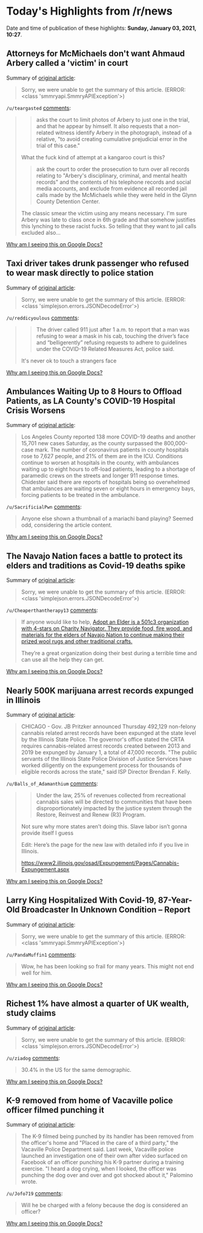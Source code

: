# Today's Highlights from /r/news

Date and time of publication of these highlights: **Sunday, January 03, 2021, 10:27**.

## Attorneys for McMichaels don't want Ahmaud Arbery called a 'victim' in court

Summary of [original article](https://edition.cnn.com/2021/01/03/us/ahmaud-arbery-case-motions-victim-photo/index.html):

> Sorry, we were unable to get the summary of this article. (ERROR: <class 'smmryapi.SmmryAPIException'>)

`/u/teargasted` [comments](https://www.reddit.com/r/news/comments/kpjear/attorneys_for_mcmichaels_dont_want_ahmaud_arbery/):

> >asks the court to limit photos of Arbery to just one in the trial, and that he appear by himself. It also requests that a non-related witness identify Arbery in the photograph, instead of a relative, "to avoid creating cumulative prejudicial error in the trial of this case."
> 
> What the fuck kind of attempt at a kangaroo court is this? 
> 
> >ask the court to order the prosecution to turn over all records relating to "Arbery's disciplinary, criminal, and mental health records" and the contents of his telephone records and social media accounts, and exclude from evidence all recorded jail calls made by the McMichaels while they were held in the Glynn County Detention Center.
> 
> The classic smear the victim using any means necessary. I'm sure Arbery was late to class once in 6th grade and that somehow justifies this lynching to these racist fucks. So telling that they want to jail calls excluded also...

[Why am I seeing this on Google Docs?](https://docs.google.com/document/d/1Dc6We63vOXIZsc0op-Bt4abqkYjXzOigalQqFxmvvbM/edit?usp=sharing)

## Taxi driver takes drunk passenger who refused to wear mask directly to police station

Summary of [original article](https://www.prpeak.com/taxi-driver-takes-drunk-passenger-who-refused-to-wear-mask-directly-to-police-station-1.24262063):

> Sorry, we were unable to get the summary of this article. (ERROR: <class 'simplejson.errors.JSONDecodeError'>)

`/u/reddicyoulous` [comments](https://www.reddit.com/r/news/comments/kpmgw5/taxi_driver_takes_drunk_passenger_who_refused_to/):

> >The driver called 911 just after 1 a.m. to report that a man was refusing to wear a mask in his cab, touching the driver’s face and “belligerently” refusing requests to adhere to guidelines under the COVID-19 Related Measures Act, police said. 
> 
> It's never ok to touch a strangers face

[Why am I seeing this on Google Docs?](https://docs.google.com/document/d/1Dc6We63vOXIZsc0op-Bt4abqkYjXzOigalQqFxmvvbM/edit?usp=sharing)

## Ambulances Waiting Up to 8 Hours to Offload Patients, as LA County's COVID-19 Hospital Crisis Worsens

Summary of [original article](https://www.nbclosangeles.com/news/coronavirus/southern-california-coronavirus/la-county-covid-19-hospital-crisis-worsens-as-138-more-deaths-recorded/2497338/):

> Los Angeles County reported 138 more COVID-19 deaths and another 15,701 new cases Saturday, as the county surpassed the 800,000-case mark. The number of coronavirus patients in county hospitals rose to 7,627 people, and 21% of them are in the ICU. Conditions continue to worsen at hospitals in the county, with ambulances waiting up to eight hours to off-load patients, leading to a shortage of paramedic crews on the streets and longer 911 response times. Chidester said there are reports of hospitals being so overwhelmed that ambulances are waiting seven or eight hours in emergency bays, forcing patients to be treated in the ambulance.

`/u/SacrificialPwn` [comments](https://www.reddit.com/r/news/comments/kpg1y7/ambulances_waiting_up_to_8_hours_to_offload/):

> Anyone else shown a thumbnail of a mariachi band playing? Seemed odd, considering the article content.

[Why am I seeing this on Google Docs?](https://docs.google.com/document/d/1Dc6We63vOXIZsc0op-Bt4abqkYjXzOigalQqFxmvvbM/edit?usp=sharing)

## The Navajo Nation faces a battle to protect its elders and traditions as Covid-19 deaths spike

Summary of [original article](https://www.cnn.com/2021/01/02/us/navajo-nation-coronavirus-toll/index.html):

> Sorry, we were unable to get the summary of this article. (ERROR: <class 'simplejson.errors.JSONDecodeError'>)

`/u/Cheaperthantherapy13` [comments](https://www.reddit.com/r/news/comments/kphh81/the_navajo_nation_faces_a_battle_to_protect_its/):

> If anyone would like to help, [Adopt an Elder is a 501c3 organization with 4-stars on Charity Navigator. They provide food, fire wood, and materials for the elders of Navajo Nation to continue making their prized wool rugs and other traditional crafts. ](https://www.anelder.org/)
> 
> They’re a great organization doing their best during a terrible time and can use all the help they can get.

[Why am I seeing this on Google Docs?](https://docs.google.com/document/d/1Dc6We63vOXIZsc0op-Bt4abqkYjXzOigalQqFxmvvbM/edit?usp=sharing)

## Nearly 500K marijuana arrest records expunged in Illinois

Summary of [original article](https://wgem.com/2020/12/31/nearly-500k-marijuana-arrest-records-expunged-in-illinois/):

> CHICAGO - Gov. JB Pritzker announced Thursday 492,129 non-felony cannabis related arrest records have been expunged at the state level by the Illinois State Police. The governor's office stated the CRTA requires cannabis-related arrest records created between 2013 and 2019 be expunged by January 1, a total of 47,000 records. "The public servants of the Illinois State Police Division of Justice Services have worked diligently on the expungement process for thousands of eligible records across the state," said ISP Director Brendan F. Kelly.

`/u/Balls_of_Adamanthium` [comments](https://www.reddit.com/r/news/comments/kp97z7/nearly_500k_marijuana_arrest_records_expunged_in/):

> >Under the law, 25% of revenues collected from recreational cannabis sales will be directed to communities that have been disproportionately impacted by the justice system through the Restore, Reinvest and Renew (R3) Program. 
> 
> 
> Not sure why more states aren’t doing this. Slave labor isn’t gonna provide itself I guess
> 
> 
> 
> Edit: Here’s the page for the new law with detailed info  if you live in Illinois. 
> 
> 
> https://www2.illinois.gov/osad/Expungement/Pages/Cannabis-Expungement.aspx

[Why am I seeing this on Google Docs?](https://docs.google.com/document/d/1Dc6We63vOXIZsc0op-Bt4abqkYjXzOigalQqFxmvvbM/edit?usp=sharing)

## Larry King Hospitalized With Covid-19, 87-Year-Old Broadcaster In Unknown Condition – Report

Summary of [original article](https://deadline.com/2021/01/larry-king-hospitalized-with-covid-19-87-year-old-broadcaster-in-unknown-condition-report-1234664027/):

> Sorry, we were unable to get the summary of this article. (ERROR: <class 'smmryapi.SmmryAPIException'>)

`/u/PandaMuffin1` [comments](https://www.reddit.com/r/news/comments/kp5yjw/larry_king_hospitalized_with_covid19_87yearold/):

> Wow, he has been looking so frail for many years. This might not end well for him.

[Why am I seeing this on Google Docs?](https://docs.google.com/document/d/1Dc6We63vOXIZsc0op-Bt4abqkYjXzOigalQqFxmvvbM/edit?usp=sharing)

## Richest 1% have almost a quarter of UK wealth, study claims

Summary of [original article](https://www.theguardian.com/inequality/2021/jan/03/richest-1-have-almost-a-quarter-of-uk-wealth-study-claims):

> Sorry, we were unable to get the summary of this article. (ERROR: <class 'simplejson.errors.JSONDecodeError'>)

`/u/ziadog` [comments](https://www.reddit.com/r/news/comments/kpjaeh/richest_1_have_almost_a_quarter_of_uk_wealth/):

> 30.4% in the US for the same demographic.

[Why am I seeing this on Google Docs?](https://docs.google.com/document/d/1Dc6We63vOXIZsc0op-Bt4abqkYjXzOigalQqFxmvvbM/edit?usp=sharing)

## K-9 removed from home of Vacaville police officer filmed punching it

Summary of [original article](https://www.sfgate.com/bayarea/article/K-9-removed-from-home-of-Vacaville-police-officer-15842781.php):

> The K-9 filmed being punched by its handler has been removed from the officer's home and "Placed in the care of a third party," the Vacaville Police Department said. Last week, Vacaville police launched an investigation one of their own after video surfaced on Facebook of an officer punching his K-9 partner during a training exercise. "I heard a dog crying, when I looked, the officer was punching the dog over and over and got shocked about it," Palomino wrote.

`/u/Jofo719` [comments](https://www.reddit.com/r/news/comments/kpolty/k9_removed_from_home_of_vacaville_police_officer/):

> Will he be charged with a felony because the dog is considered an officer?

[Why am I seeing this on Google Docs?](https://docs.google.com/document/d/1Dc6We63vOXIZsc0op-Bt4abqkYjXzOigalQqFxmvvbM/edit?usp=sharing)

